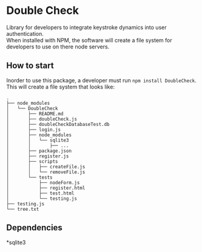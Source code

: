 Double Check
=================

Library for developers to integrate keystroke dynamics into user authentication.  
When installed with NPM, the software will create a file system for developers 
to use on there node servers.  

## How to start
Inorder to use this package, a developer must run `npm install DoubleCheck`. 
This will create a file system that looks like:  
```
.
├── node_modules
│   └── DoubleCheck
│       ├── README.md
│       ├── doubleCheck.js
│       ├── doubleCheckDatabaseTest.db
│       ├── login.js
│       ├── node_modules
│       │   └── sqlite3
│       │       ├── ...
│       ├── package.json
│       ├── register.js
│       ├── scripts
│       │   ├── createFile.js
│       │   └── removeFile.js
│       └── tests
│           ├── nodeForm.js
│           ├── register.html
│           ├── test.html
│           └── testing.js
├── testing.js
└── tree.txt
```

## Dependencies
*sqlite3


